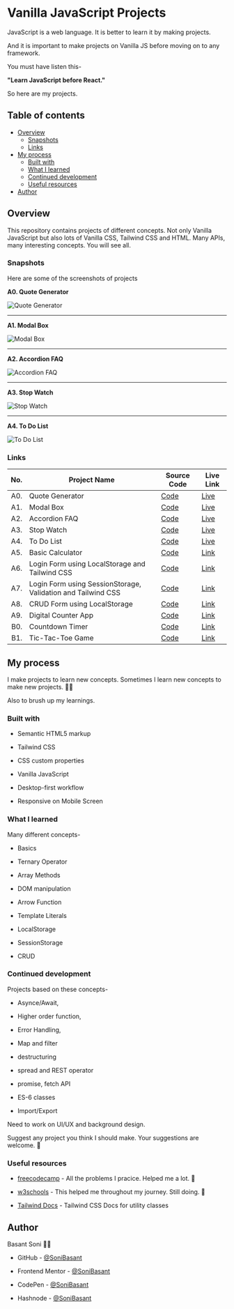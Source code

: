 # Vanilla JavaScript Projects

JavaScript is a web language. It is better to learn it by making projects.

And it is important to make projects on Vanilla JS before moving on to any framework.

You must have listen this-

**"Learn JavaScript before React."**

So here are my projects.

## Table of contents

- [Overview](#overview)
  - [Snapshots](#snapshots)
  - [Links](#links)
- [My process](#my-process)
  - [Built with](#built-with)
  - [What I learned](#what-i-learned)
  - [Continued development](#continued-development)
  - [Useful resources](#useful-resources)
- [Author](#author)

## Overview

This repository contains projects of different concepts. Not only Vanilla JavaScript but also lots of Vanilla CSS, Tailwind CSS and HTML. Many APIs, many interesting concepts. You will see all.

### Snapshots

Here are some of the screenshots of projects

**A0. Quote Generator**

![Quote Generator](https://sonibasant.github.io/Vanilla-JavaScript-Projects/A0.%20Quote%20Generator/Images/QG-Snap.png)

---

**A1. Modal Box**

![Modal Box](https://sonibasant.github.io/Vanilla-JavaScript-Projects/A1.%20Modal%20Box/Images/Modal-Snap-2.png)

---

**A2. Accordion FAQ**

![Accordion FAQ](https://sonibasant.github.io/Vanilla-JavaScript-Projects/A2.%20Accordion%20FAQ/Images/Accordion-Snap-2.png)

---

**A3. Stop Watch**

![Stop Watch](https://sonibasant.github.io/Vanilla-JavaScript-Projects/A3.%20Stop%20Watch/Images/Stop-Watch-Snap-2.png)

---

**A4. To Do List**

![To Do List](https://sonibasant.github.io/Vanilla-JavaScript-Projects/A4.%20To%20do%20list/Images/To-Do-List-Snap-2.png)

### Links

| No. | Project Name                                                 | Source Code                                                                                                                  | Live Link                                                                                                                  |
| --: | ------------------------------------------------------------ | ---------------------------------------------------------------------------------------------------------------------------- | -------------------------------------------------------------------------------------------------------------------------- |
| A0. | Quote Generator                                              | [Code](https://github.com/SoniBasant/Vanilla-JavaScript-Projects/tree/main/A0.%20Quote%20Generator)                          | [Live](https://sonibasant.github.io/Vanilla-JavaScript-Projects/A0.%20Quote%20Generator/quoteGen.html)                     |
| A1. | Modal Box                                                    | [Code](https://github.com/SoniBasant/Vanilla-JavaScript-Projects/tree/main/A1.%20Modal%20Box)                                | [Live](https://sonibasant.github.io/Vanilla-JavaScript-Projects/A1.%20Modal%20Box/modalBox.html)                           |
| A2. | Accordion FAQ                                                | [Code](https://github.com/SoniBasant/Vanilla-JavaScript-Projects/tree/main/A2.%20Accordion%20FAQ)                            | [Live](https://sonibasant.github.io/Vanilla-JavaScript-Projects/A2.%20Accordion%20FAQ/accordion.html)                      |
| A3. | Stop Watch                                                   | [Code](https://github.com/SoniBasant/Vanilla-JavaScript-Projects/tree/main/A3.%20Stop%20Watch)                               | [Live](https://sonibasant.github.io/Vanilla-JavaScript-Projects/A3.%20Stop%20Watch/stopWatch.html)                         |
| A4. | To Do List                                                   | [Code](https://github.com/SoniBasant/Vanilla-JavaScript-Projects/tree/main/A4.%20To%20do%20list)                             | [Live](https://sonibasant.github.io/Vanilla-JavaScript-Projects/A4.%20To%20do%20list/toDoList.html)                        |
| A5. | Basic Calculator                                             | [Code](https://github.com/SoniBasant/Vanilla-JavaScript-Projects/tree/main/A5.%20Basic%20Calculator)                         | [Link](https://sonibasant.github.io/Vanilla-JavaScript-Projects/A5.%20Basic%20Calculator/calculator.html)                  |
| A6. | Login Form using LocalStorage and Tailwind CSS               | [Code](https://github.com/SoniBasant/Vanilla-JavaScript-Projects/tree/main/A6-Login-form-with-localStorage-Tailwind)         | [Link](https://sonibasant.github.io/Vanilla-JavaScript-Projects/A6-Login-form-with-localStorage-Tailwind/src/index.html)   |
| A7. | Login Form using SessionStorage, Validation and Tailwind CSS | [Code](https://github.com/SoniBasant/Vanilla-JavaScript-Projects/tree/main/A7-Login-Form-SessionStorage-Validation-Tailwind) | [Link](https://sonibasant.github.io/Vanilla-JavaScript-Projects/A7-Login-Form-SessionStorage-Validation-Tailwind/Reg.html) |
| A8. | CRUD Form using LocalStorage                                 | [Code](https://github.com/SoniBasant/Vanilla-JavaScript-Projects/tree/main/A8.%20CRUD%20Form)                                | [Link](https://sonibasant.github.io/Vanilla-JavaScript-Projects/A8.%20CRUD%20Form/crudForm.html)                           |
| A9. | Digital Counter App                                          | [Code](https://github.com/SoniBasant/Vanilla-JavaScript-Projects/tree/main/A9.%20Digital%20Counter%20App)                    | [Link](https://sonibasant.github.io/Vanilla-JavaScript-Projects/A9.%20Digital%20Counter%20App/Counter.html)                |
| B0. | Countdown Timer                                              | [Code](https://github.com/SoniBasant/Vanilla-JavaScript-Projects/tree/main/B0.%20Countdown-Timer)                            | [Link](https://sonibasant.github.io/Vanilla-JavaScript-Projects/B0.%20Countdown-Timer/countDown.html)                      |
| B1. | Tic-Tac-Toe Game                                             | [Code](https://github.com/SoniBasant/Vanilla-JavaScript-Projects/tree/main/B1.%20Tic-Tac-Toe%20Game)                         | [Link](https://sonibasant.github.io/Vanilla-JavaScript-Projects/B1.%20Tic-Tac-Toe%20Game/ticTT.html)                       |

## My process

I make projects to learn new concepts. Sometimes I learn new concepts to make new projects. 👨‍💻

Also to brush up my learnings.

### Built with

- Semantic HTML5 markup

- Tailwind CSS
- CSS custom properties
- Vanilla JavaScript
- Desktop-first workflow
- Responsive on Mobile Screen

### What I learned

Many different concepts-

- Basics

- Ternary Operator
- Array Methods
- DOM manipulation
- Arrow Function
- Template Literals
- LocalStorage
- SessionStorage
- CRUD

### Continued development

Projects based on these concepts-

- Asynce/Await,

- Higher order function,
- Error Handling,
- Map and filter
- destructuring
- spread and REST operator
- promise, fetch API
- ES-6 classes
- Import/Export

Need to work on UI/UX and background design.

Suggest any project you think I should make. Your suggestions are welcome. 🙌

### Useful resources

- [freecodecamp](https://www.freecodecamp.org/) - All the problems I pracice. Helped me a lot. 🙌

- [w3schools](https://www.w3schools.com) - This helped me throughout my journey. Still doing. 🙂
- [Tailwind Docs](https://tailwindcss.com/) - Tailwind CSS Docs for utility classes

## Author

Basant Soni 👨‍💻

- GitHub - [@SoniBasant](https://github.com/SoniBasant)

- Frontend Mentor - [@SoniBasant](https://www.frontendmentor.io/profile/SoniBasant)
- CodePen - [@SoniBasant](https://codepen.io/sonibasant)
- Hashnode - [@SoniBasant](https://sonibasant.hashnode.dev/)
